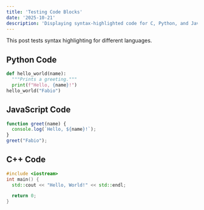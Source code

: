 ```yaml
---
title: 'Testing Code Blocks'
date: '2025-10-21'
description: 'Displaying syntax-highlighted code for C, Python, and Java.'
---
```


This post tests syntax highlighting for different languages.

## Python Code
```python
def hello_world(name):
  """Prints a greeting."""
  print(f"Hello, {name}!")
hello_world("Fabio")
```

## JavaScript Code
```javascript
function greet(name) {
  console.log(`Hello, ${name}!`);
}
greet("Fabio");
```

## C++ Code
```cpp
#include <iostream>
int main() {
  std::cout << "Hello, World!" << std::endl;

  return 0;
}
```